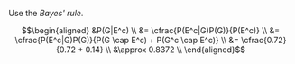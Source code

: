 Use the *Bayes' rule*.

```math
\begin{aligned}
  &P(G|E^c) \\
  &= \cfrac{P(E^c|G)P(G)}{P(E^c)} \\
  &= \cfrac{P(E^c|G)P(G)}{P(G \cap E^c) + P(G^c \cap E^c)} \\
  &= \cfrac{0.72}{0.72 + 0.14} \\
  &\approx 0.8372 \\
\end{aligned}
```
